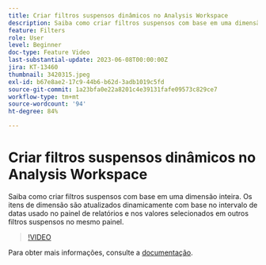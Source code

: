 ```yaml
---
title: Criar filtros suspensos dinâmicos no Analysis Workspace
description: Saiba como criar filtros suspensos com base em uma dimensão inteira. Os itens de dimensão são atualizados dinamicamente com base no intervalo de datas usado no painel de relatórios e nos valores selecionados em outros filtros suspensos no mesmo painel.
feature: Filters
role: User
level: Beginner
doc-type: Feature Video
last-substantial-update: 2023-06-08T00:00:00Z
jira: KT-13460
thumbnail: 3420315.jpeg
exl-id: b67e8ae2-17c9-44b6-b62d-3adb1019c5fd
source-git-commit: 1a23bfa0e22a8201c4e39131fafe09573c829ce7
workflow-type: tm+mt
source-wordcount: '94'
ht-degree: 84%

---
```


# Criar filtros suspensos dinâmicos no Analysis Workspace

Saiba como criar filtros suspensos com base em uma dimensão inteira. Os itens de dimensão são atualizados dinamicamente com base no intervalo de datas usado no painel de relatórios e nos valores selecionados em outros filtros suspensos no mesmo painel.

>[!VIDEO](https://video.tv.adobe.com/v/3420315/?learn=on)

Para obter mais informações, consulte a [documentação](https://experienceleague.adobe.com/docs/analytics/analyze/analysis-workspace/panels/panels.html#dynamic-drop-down-filters).
